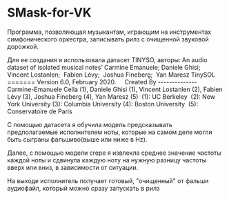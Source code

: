 # SMask-for-VK

Программа, позволяющая музыкантам, играющим на инструментах симфонического оркестра, записывать рилз с очищенной звуковой дорожкой.

Для ее создания я использовала датасет TINYSO, авторы:
An audio dataset of isolated musical notes’
Carmine Emanuele; Daniele Ghisi; 
Vincent Lostanlen; 
Fabien Lévy; 
Joshua Fineberg; 
Yan Maresz
TinySOL ======= Version 6.0, February 2020.  
 
Created By --------------
Carmine-Emanuele Cella 
(1), Daniele Ghisi 
(1), Vincent Lostanlen 
(2), Fabien Lévy 
(3), Joshua Fineberg 
(4), Yan Maresz 
(5)  (1): UC Berkeley 
(2): New York University
(3): Columbia University
(4): Boston University 
(5): Conservatoire de Paris

С помощью датасета я обучила модель предсказывать предполагаемые исполнителем ноты, которые на самом деле могли быть сыграны фальшиво(выше или ниже в Hz).

Далее, с помощью модели crepe я извлекла среднее значение частоты каждой ноты и сдвинула каждую ноту на нужную разницу частоты вверх или вниз, в зависимости от ситуации.

На выходе исполнитель получает готовый, "очищенный" от фальши аудиофайл, который можно сразу запускать в рилз
